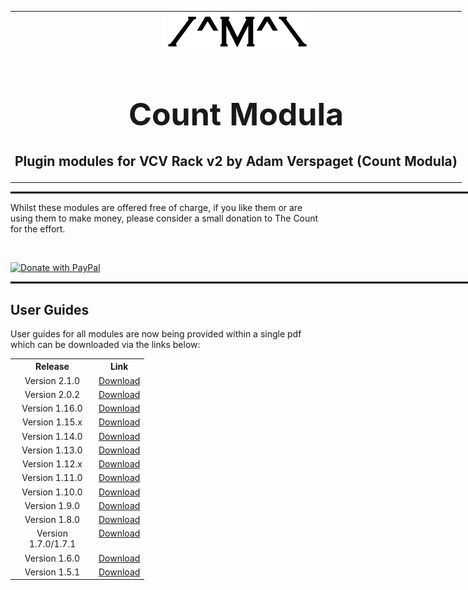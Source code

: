 <table style="width:1000px; border: 0px solid black;">
<tr style="border: 0px solid black;">
<td style="border: 0px solid black;">
<center>
<img src="./img/CountModulaLogo.png" alt="Count Modula">
<h1 style="border-bottom: 0px;font-size:50px;">Count Modula</h1>
<h2 style="border-bottom: 0px;">Plugin modules for VCV Rack v2 by Adam Verspaget (Count Modula)</h2>
</center>
</td>
</tr>
</table>
<hr style="width:1000px; border: 1px solid black;"/>
Whilst these modules are offered free of charge, if you like them or are using them to make money, please consider a small donation to The Count for the effort.
<p>&nbsp;</p>
<a href="https://www.paypal.me/CountModula" target="_donate"><img src="https://www.paypalobjects.com/en_AU/i/btn/btn_donateCC_LG.gif" border="0" alt="Donate with PayPal"/></a>
<hr style="width:1000px; border: 1px solid black;"/>

<h2>User Guides</h2>
User guides for all modules are now being provided within a single pdf which can be downloaded via the links below:
<table>
<tr valign="top">
<th align="center" style="width:120px;">Release</th><th align="center">Link</th>
</tr>
<tr valign="top">
<td align="center">Version 2.1.0</td><td align="center"><a href="https://github.com/countmodula/VCVRackPluginManuals/releases/download/v2.1.0/Count.Modula.Manual.V2.1.0.pdf">Download</a></td>
</tr>
<tr valign="top">
<td align="center">Version 2.0.2</td><td align="center"><a href="https://github.com/countmodula/VCVRackPluginManuals/releases/download/v2.0.2/Count.Modula.Manual.V2.0.2.pdf">Download</a></td>
</tr>
<tr valign="top">
<td align="center">Version 1.16.0</td><td align="center"><a href="https://github.com/countmodula/VCVRackPluginManuals/releases/download/v1.16.0/Count.Modula.Manual.V1.16.0.pdf">Download</a></td>
</tr>
<tr valign="top">
<td align="center">Version 1.15.x</td><td align="center"><a href="https://github.com/countmodula/VCVRackPluginManuals/releases/download/v1.15.1/Count.Modula.Manual.V1.15.1.pdf">Download</a></td>
</tr>
<tr valign="top">
<td align="center">Version 1.14.0</td><td align="center"><a href="https://github.com/countmodula/VCVRackPluginManuals/releases/download/v1.14.0/Count.Modula.Manual.V1.14.0.pdf">Download</a></td>
</tr>
<tr valign="top">
<td align="center">Version 1.13.0</td><td align="center"><a href="https://github.com/countmodula/VCVRackPluginManuals/releases/download/v1.13.0/Count.Modula.Manual.V1.13.0.pdf">Download</a></td>
</tr>
<tr valign="top">
<td align="center">Version 1.12.x</td><td align="center"><a href="https://github.com/countmodula/VCVRackPluginManuals/releases/download/v1.12.0/Count.Modula.Manual.V1.12.0.pdf">Download</a></td>
</tr>
<tr valign="top">
<td align="center">Version 1.11.0</td><td align="center"><a href="https://github.com/countmodula/VCVRackPluginManuals/releases/download/v1.11.0/Count.Modula.Manual.V1.11.0.pdf">Download</a></td>
</tr>
<tr valign="top">
<td align="center">Version 1.10.0</td><td align="center"><a href="https://github.com/countmodula/VCVRackPluginManuals/releases/download/v1.10.0/Count.Modula.Manual.V1.10.0.pdf">Download</a></td>
</tr>
<tr valign="top">
<td align="center">Version 1.9.0</td><td align="center"><a href="https://github.com/countmodula/VCVRackPluginManuals/releases/download/v1.9.0/Count.Modula.Manual.V1.9.0.pdf">Download</a></td>
</tr>
<tr valign="top">
<td align="center">Version 1.8.0</td><td align="center"><a href="https://github.com/countmodula/VCVRackPluginManuals/releases/download/v1.8.0/Count.Modula.Manual.V1.8.0.pdf">Download</a></td>
</tr>
<tr valign="top">
<td align="center">Version 1.7.0/1.7.1</td><td align="center"><a href="https://github.com/countmodula/VCVRackPluginManuals/releases/download/v1.7.0/Count.Modula.Manual.V1.7.0.pdf">Download</a></td>
</tr>
<tr valign="top">
<td align="center">Version 1.6.0</td><td align="center"><a href="https://github.com/countmodula/VCVRackPluginManuals/releases/download/v1.6.0/Count.Modula.Manual.V1.6.0.pdf">Download</a></td>
</tr>
<tr valign="top">
<td align="center">Version 1.5.1</td><td align="center"><a href="https://github.com/countmodula/VCVRackPluginManuals/releases/download/v1.5.1/Count.Modula.Manual.V1.5.1.pdf">Download</a></td>
</tr>
</table>

